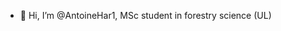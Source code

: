 - 👋 Hi, I’m @AntoineHar1, MSc student in forestry science (UL)

<!---
AntoineHar1/AntoineHar1 is a ✨ special ✨ repository because its `README.md` (this file) appears on your GitHub profile.
You can click the Preview link to take a look at your changes.
--->
